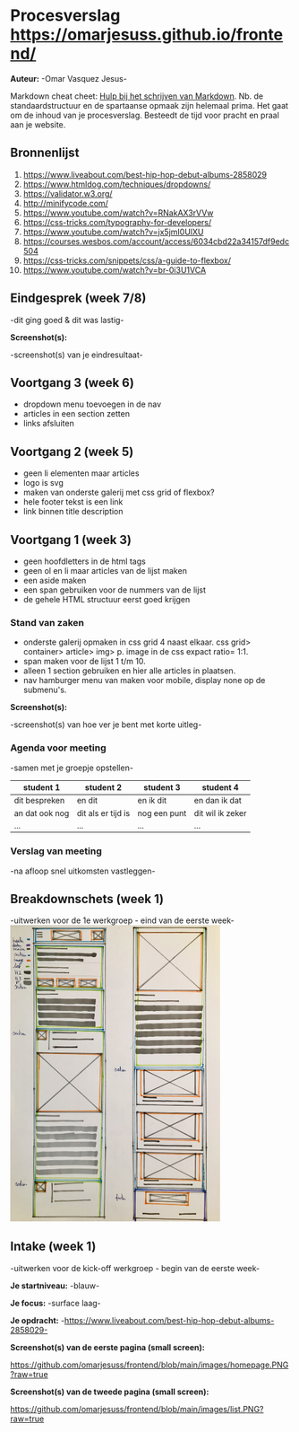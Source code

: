 # Procesverslag https://omarjesuss.github.io/frontend/
**Auteur:** -Omar Vasquez Jesus-

Markdown cheat cheet: [Hulp bij het schrijven van Markdown](https://github.com/adam-p/markdown-here/wiki/Markdown-Cheatsheet). Nb. de standaardstructuur en de spartaanse opmaak zijn helemaal prima. Het gaat om de inhoud van je procesverslag. Besteedt de tijd voor pracht en praal aan je website.



## Bronnenlijst
1. https://www.liveabout.com/best-hip-hop-debut-albums-2858029
2. https://www.htmldog.com/techniques/dropdowns/
3. https://validator.w3.org/
4. http://minifycode.com/
5. https://www.youtube.com/watch?v=RNakAX3rVVw
6. https://css-tricks.com/typography-for-developers/
7. https://www.youtube.com/watch?v=jx5jmI0UlXU
8. https://courses.wesbos.com/account/access/6034cbd22a34157df9edc504
9. https://css-tricks.com/snippets/css/a-guide-to-flexbox/
10. https://www.youtube.com/watch?v=br-0i3U1VCA



## Eindgesprek (week 7/8)

-dit ging goed & dit was lastig-

**Screenshot(s):**

-screenshot(s) van je eindresultaat-



## Voortgang 3 (week 6)

- dropdown menu toevoegen in de nav
- articles in een section zetten
- links afsluiten



## Voortgang 2 (week 5)

- geen li elementen maar articles
- logo is svg
- maken van onderste galerij met css grid of flexbox?
- hele footer tekst is een link
- link binnen title description



## Voortgang 1 (week 3)
- geen hoofdletters in de html tags
- geen ol en li maar articles van de lijst maken
- een aside maken
- een span gebruiken voor de nummers van de lijst
- de gehele HTML structuur eerst goed krijgen

### Stand van zaken
- onderste galerij opmaken in css grid 4 naast elkaar. css grid> container> article> img> p. image in de css expact ratio= 1:1.
- span maken voor de lijst 1 t/m 10.
- alleen 1 section gebruiken en hier alle articles in plaatsen.
- nav hamburger menu van maken voor mobile, display none op de submenu's.

**Screenshot(s):**

-screenshot(s) van hoe ver je bent met korte uitleg-

### Agenda voor meeting

-samen met je groepje opstellen-

| student 1      | student 2          | student 3    | student 4        |
| ---            | ---                | ---          | ---              |
| dit bespreken  | en dit             | en ik dit    | en dan ik dat    |
| an dat ook nog | dit als er tijd is | nog een punt | dit wil ik zeker |
| ...            | ...                | ...          | ...              |

### Verslag van meeting

-na afloop snel uitkomsten vastleggen-



## Breakdownschets (week 1)

-uitwerken voor de 1e werkgroep - eind van de eerste week-
<img src="images/breakdown_schets_omar_vasquez.jpg" width="375px" alt="home">


## Intake (week 1)
-uitwerken voor de kick-off werkgroep - begin van de eerste week-

**Je startniveau:** -blauw-

**Je focus:** -surface laag-

**Je opdracht:** -https://www.liveabout.com/best-hip-hop-debut-albums-2858029-

**Screenshot(s) van de eerste pagina (small screen):**

https://github.com/omarjesuss/frontend/blob/main/images/homepage.PNG?raw=true

**Screenshot(s) van de tweede pagina (small screen):**

https://github.com/omarjesuss/frontend/blob/main/images/list.PNG?raw=true
